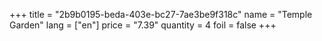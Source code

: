 +++
title = "2b9b0195-beda-403e-bc27-7ae3be9f318c"
name = "Temple Garden"
lang = ["en"]
price = "7.39"
quantity = 4
foil = false
+++
